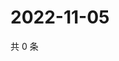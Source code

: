 # 2022-11-05

共 0 条

<!-- BEGIN WEIBO -->
<!-- 最后更新时间 Sat Nov 05 2022 13:14:55 GMT+0800 (China Standard Time) -->

<!-- END WEIBO -->
